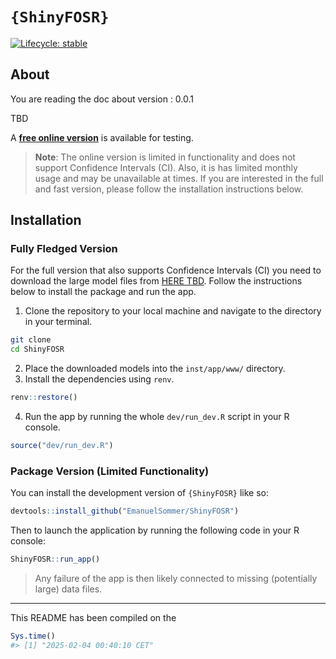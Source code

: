 
<!-- README.md is generated from README.Rmd. Please edit that file -->

# `{ShinyFOSR}`

<!-- badges: start -->

[![Lifecycle:
stable](https://img.shields.io/badge/lifecycle-stable-brightgreen.svg)](https://lifecycle.r-lib.org/articles/stages.html#stable)
<!-- badges: end -->

## About

You are reading the doc about version : 0.0.1

TBD

A [**free online version**](https://esommer.shinyapps.io/ShinyFOSR/) is
available for testing.

> **Note**: The online version is limited in functionality and does not
> support Confidence Intervals (CI). Also, it is has limited monthly
> usage and may be unavailable at times. If you are interested in the
> full and fast version, please follow the installation instructions
> below.

## Installation

### Fully Fledged Version

For the full version that also supports Confidence Intervals (CI) you
need to download the large model files from [HERE TBD](). Follow the
instructions below to install the package and run the app.

1.  Clone the repository to your local machine and navigate to the
    directory in your terminal.

``` bash
git clone
cd ShinyFOSR
```

2.  Place the downloaded models into the `inst/app/www/` directory.
3.  Install the dependencies using `renv`.

``` r
renv::restore()
```

4.  Run the app by running the whole `dev/run_dev.R` script in your R
    console.

``` r
source("dev/run_dev.R")
```

### Package Version (Limited Functionality)

You can install the development version of `{ShinyFOSR}` like so:

``` r
devtools::install_github("EmanuelSommer/ShinyFOSR")
```

Then to launch the application by running the following code in your R
console:

``` r
ShinyFOSR::run_app()
```

> Any failure of the app is then likely connected to missing
> (potentially large) data files.

------------------------------------------------------------------------

This README has been compiled on the

``` r
Sys.time()
#> [1] "2025-02-04 00:40:10 CET"
```
